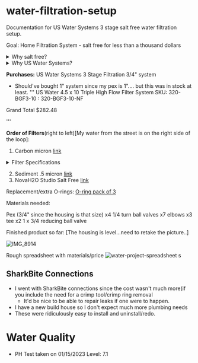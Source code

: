 # water-filtration-setup
Documentation for US Water Systems 3 stage salt free water filtration setup. 



Goal: Home Filtration System - salt free for less than a thousand dollars

<details><summary>Why salt free?</summary>

[Nuvo's Website](https://nuvoh2o.com)
  ## First,
  instead of removing beneficial minerals like old-fashioned salt softeners, the NuvoH2O system binds and isolates the hard mineral ions with a process known as chelation. Once bounded to CitraCharge®, NuvoH2O’s binding agent, the mineral cannot form scale.

  Second, NuvoH2O also lowers the measured pH of the water to reduce or eliminate scale formation.

## CitraCharge,
  the proprietary formula in NuvoH2O water softeners, uses a process known as chelation to bind and stabilize mineral ions naturally found in hard water. The chelant in CitraCharge creates a ring structure to bind the ions to the CitraCharge instead of to your faucets, pipes, and appliances.


Our CitraCharge formula stops the mineral ions from causing hard water problems by making the typically troublesome minerals stay suspended in the water, so instead of attaching to the metal in the pipes, the water passes through. Since they’re bound, those minerals also freely wash away from your body, hair, dishes, pipes, fixtures, and appliances.

## PH

A primary ingredient in CitraCharge is an FDA approved citric acid. Citric acid is a weak organic acid that occurs naturally in fruits and vegetables. It is a widely used natural chelant and preservative. CitraCharge naturally decreases the pH of hard water—which is nearly always alkaline—to closer to the neutral range, reducing its potential for scale formation.


pH is one of the key factors determining whether or not scale will form. pH is the measure of the activity or concentration of hydrogen ions in a solution. Pure water has a pH very close to 7 at room temperature. Solutions with a pH less than 7 are said to be acidic with the acidity increasing as the pH decreases. Solutions with a pH greater than 7 are basic or alkaline.


![ph](https://user-images.githubusercontent.com/90968/212728066-2aef9e14-4e26-402d-93cd-55f3abdef363.png)

---

</details>

<details><summary>Why US Water Systems?</summary>


[Company Site](https://www.uswatersystems.com/about-us)
Solid company- based in Indianapolis. 

---

</details>

**Purchases:**
US Water Systems 3 Stage Filtration 3/4" system
- Should've bought 1" system since my pex is 1".... but this was in stock at least. 
'''
US Water 4.5 x 10 Triple High Flow Filter System
SKU: 320-BGF3-10 : 320-BGF3-10-NF

Grand Total	$282.48

'''

**Order of Filters**(right to left)[My water from the street is on the right side of the loop]:
1. Carbon micron [link](https://www.discountfilters.com/sediment-carbon-water-filters/clearchoice-ccs020/p175727/)
<details><summary>Filter Specifications</summary>
  Specifications
Capacity:
22,000 gallons![ph](https://user-images.githubusercontent.com/90968/212727753-54d848d1-86d4-4445-98f3-66e11078102b.png)

Filter Dimensions:
9-75" L X 4-1/2" Dia.
Flow Rate:
2 GPM
Material:
Activated Carbon Block
Micron Rating:
5
Reduction Claims:
Chlorine Taste, Odor, Sediment
</details>

2. Sediment .5 micron [link](https://www.amazon.com/gp/aw/d/B0030ZD7MU?psc=1&ref=ppx_pop_mob_b_asin_title)
3. NovaH2O Studio Salt Free [link](https://www.homedepot.com/p/NuvoH2O-Studio-Salt-Free-Eco-Friendly-Water-Softener-Conditioner-System-Replacement-Cartridge-SHP-2516/207107280)

Replacement/extra O-rings:
[O-ring pack of 3](https://www.uswatersystems.com/o-rings-for-4-5-us-water-filter-housings-3-pack.html?utm_term=&utm_campaign=&utm_source=adwords&utm_medium=ppc&hsa_acc=5237598790&hsa_cam=17543517270&hsa_grp=144780113024&hsa_ad=605387088665&hsa_src=g&hsa_tgt=dsa-19959388920&hsa_kw=&hsa_mt=&hsa_net=adwords&hsa_ver=3&gclid=Cj0KCQiA8aOeBhCWARIsANRFrQFXtwcTwr4J6QlEvmOjzv8eeKiPEPYNf-rGeXVk999Bp1EVKvjK2J0aAihLEALw_wcB)

Materials needed:

Pex (3/4" since the housing is that size)
x4 1/4 turn ball valves
x7 elbows
x3 tee
x2 1 x 3/4 reducing ball valve


Finished product so far:
[The housing is level...need to retake the picture..]

![IMG_8914](https://user-images.githubusercontent.com/90968/212616825-54d917bc-5741-4545-803d-b37133850e0e.JPG)

Rough spreadsheet with materials/price
![water-project-spreadsheet](https://user-images.githubusercontent.com/90968/212617526-e69c03b4-8c5b-4757-a90f-6286fa4140dc.png)
s


## SharkBite Connections
- I went with SharkBite connections since the cost wasn't much more(if you include the need for a crimp tool/crimp ring removal
  - It'd be nice to be able to repair leaks if one were to happen.  
- I have a new build house so I don't expect much more plumbing needs
- These were ridiculously easy to install and uninstall/redo. 



# Water Quality
- PH Test taken on 01/15/2023 Level: 7.1 

